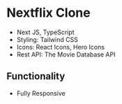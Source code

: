 # Nextflix Clone

- Next JS, TypeScript
- Styling: Tailwind CSS
- Icons: React Icons, Hero Icons
- Rest API: The Movie Database API

## Functionality

- Fully Responsive

